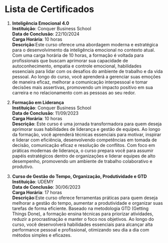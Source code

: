 # Lista de Certificados

1. **Inteligência Emocional 4.0**  
**Instituição**: Conquer Business School  
**Data de Conclusão**: 22/10/2024  
**Carga Horária**: 10 horas  
**Descrição**:Este curso oferece uma abordagem moderna e estratégica para o desenvolvimento da inteligência emocional no contexto atual. Com uma carga horária de 10 horas, a formação é voltada para profissionais que buscam aprimorar sua capacidade de autoconhecimento, empatia e controle emocional, habilidades essenciais para lidar com os desafios do ambiente de trabalho e da vida pessoal. Ao longo do curso, você aprenderá a gerenciar suas emoções de maneira eficaz, melhorar a comunicação interpessoal e tomar decisões mais assertivas, promovendo um impacto positivo em sua carreira e no relacionamento com as pessoas ao seu redor.

1. **Formação em Liderança**  
**Instituição**: Conquer Business School  
**Data de Conclusão**: 11/09/2023  
**Carga Horária**: 10 horas  
**Descrição**: Este curso é uma jornada transformadora para quem deseja aprimorar suas habilidades de liderança e gestão de equipes. Ao longo da formação, você aprenderá técnicas essenciais para motivar, inspirar e liderar com eficiência, desenvolvendo competências em tomada de decisão, comunicação eficaz e resolução de conflitos. Com foco em práticas modernas de liderança, o curso prepara você para assumir papéis estratégicos dentro de organizações e liderar equipes de alto desempenho, promovendo um ambiente de trabalho colaborativo e produtivo.  

1. **Curso de Gestão do Tempo, Organização, Produtividade e GTD**  
**Instituição**: UDEMY  
**Data de Conclusão**: 30/06/2023  
**Carga Horária**: 17 horas  
**Descrição**:Este curso oferece ferramentas práticas para quem deseja melhorar a gestão do tempo, aumentar a produtividade e organizar suas tarefas de forma eficiente. Baseado na metodologia GTD (Getting Things Done), a formação ensina técnicas para priorizar atividades, reduzir a procrastinação e manter o foco nos objetivos. Ao longo do curso, você desenvolverá habilidades essenciais para alcançar alta performance pessoal e profissional, otimizando seu dia a dia com métodos simples e eficazes.

